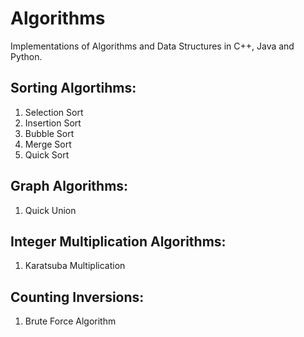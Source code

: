 # Algorithms
Implementations of Algorithms and Data Structures in C++, Java and Python.

## Sorting Algortihms:
1. Selection Sort
2. Insertion Sort
3. Bubble Sort
4. Merge Sort
5. Quick Sort

## Graph Algorithms:
1. Quick Union

## Integer Multiplication Algorithms:
1. Karatsuba Multiplication

## Counting Inversions:
1. Brute Force Algorithm